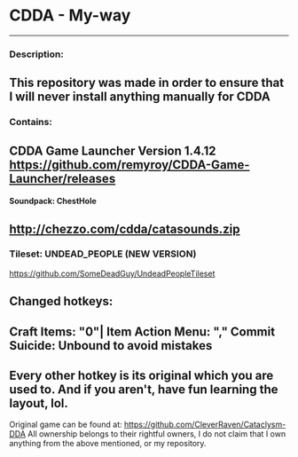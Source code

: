 # CDDA - My-way
----------------
### Description:
This repository was made in order to ensure that I will never install anything manually for CDDA
----------------
### Contains: 
CDDA Game Launcher Version 1.4.12
https://github.com/remyroy/CDDA-Game-Launcher/releases
----------------
#### Soundpack: ChestHole
http://chezzo.com/cdda/catasounds.zip
----------------
### Tileset: UNDEAD_PEOPLE (NEW VERSION)
https://github.com/SomeDeadGuy/UndeadPeopleTileset

Changed hotkeys:
----------------
Craft Items: "0"|
Item Action Menu: ","
Commit Suicide: Unbound to avoid mistakes
----------------
Every other hotkey is its original which you are used to.
And if you aren't, have fun learning the layout, lol.
----------------
Original game can be found at: https://github.com/CleverRaven/Cataclysm-DDA
All ownership belongs to their rightful owners,
I do not claim that I own anything from the above mentioned, or my repository.
